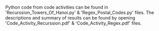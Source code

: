 Python code from code activities can be found in 'Recurssion_Towers_Of_Hanoi.py' & 'Regex_Postal_Codes.py' files. The descriptions and summary of results can be found by opening 'Code_Activity_Recurssion.pdf' & 'Code_Activity_Regex.pdf' files.
